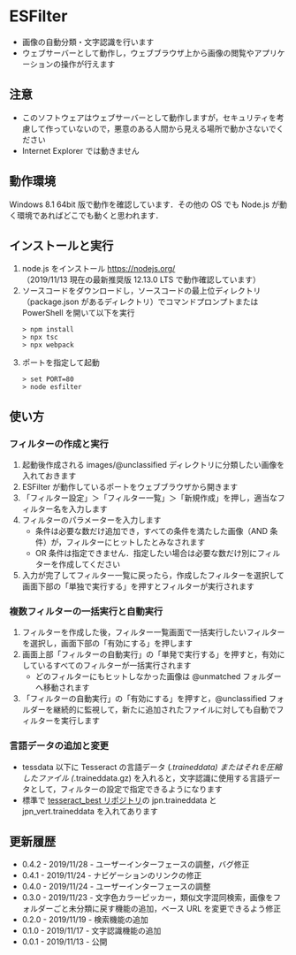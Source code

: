 # ESFilter

- 画像の自動分類・文字認識を行います
- ウェブサーバーとして動作し，ウェブブラウザ上から画像の閲覧やアプリケーションの操作が行えます

## 注意

- このソフトウェアはウェブサーバーとして動作しますが，セキュリティを考慮して作っていないので，悪意のある人間から見える場所で動かさないでください
- Internet Explorer では動きません

## 動作環境

Windows 8.1 64bit 版で動作を確認しています．その他の OS でも Node.js が動く環境であればどこでも動くと思われます．

## インストールと実行

1. node.js をインストール https://nodejs.org/  
（2019/11/13 現在の最新推奨版 12.13.0 LTS で動作確認しています）
1. ソースコードをダウンロードし，ソースコードの最上位ディレクトリ（package.json があるディレクトリ）でコマンドプロンプトまたは PowerShell を開いて以下を実行
    ```
    > npm install
    > npx tsc
    > npx webpack
    ```
1. ポートを指定して起動
    ```
    > set PORT=80
    > node esfilter
    ```

## 使い方

### フィルターの作成と実行

1. 起動後作成される images/@unclassified ディレクトリに分類したい画像を入れておきます
1. ESFilter が動作しているポートをウェブブラウザから開きます
1. 「フィルター設定」＞「フィルター一覧」＞「新規作成」を押し，適当なフィルター名を入力します
1. フィルターのパラメーターを入力します
    - 条件は必要な数だけ追加でき，すべての条件を満たした画像（AND 条件）が，フィルターにヒットしたとみなされます
    - OR 条件は指定できません．指定したい場合は必要な数だけ別にフィルターを作成してください
1. 入力が完了してフィルター一覧に戻ったら，作成したフィルターを選択して画面下部の「単独で実行する」を押すとフィルターが実行されます

### 複数フィルターの一括実行と自動実行

1. フィルターを作成した後，フィルター一覧画面で一括実行したいフィルターを選択し，画面下部の「有効にする」を押します
1. 画面上部「フィルターの自動実行」の「単発で実行する」を押すと，有効にしているすべてのフィルターが一括実行されます
    - どのフィルターにもヒットしなかった画像は @unmatched フォルダーへ移動されます
1. 「フィルターの自動実行」の「有効にする」を押すと，@unclassified フォルダーを継続的に監視して，新たに追加されたファイルに対しても自動でフィルターを実行します

### 言語データの追加と変更

* tessdata 以下に Tesseract の言語データ (*.traineddata) またはそれを圧縮したファイル (*.traineddata.gz) を入れると，文字認識に使用する言語データとして，フィルターの設定で指定できるようになります
* 標準で [tesseract_best リポジトリ](https://github.com/tesseract-ocr/tessdata_best)の jpn.traineddata と jpn_vert.traineddata を入れてあります

## 更新履歴

- 0.4.2 - 2019/11/28 - ユーザーインターフェースの調整，バグ修正
- 0.4.1 - 2019/11/24 - ナビゲーションのリンクの修正
- 0.4.0 - 2019/11/24 - ユーザーインターフェースの調整
- 0.3.0 - 2019/11/23 - 文字色カラーピッカー，類似文字混同検索，画像をフォルダーごと未分類に戻す機能の追加，ベース URL を変更できるよう修正
- 0.2.0 - 2019/11/19 - 検索機能の追加
- 0.1.0 - 2019/11/17 - 文字認識機能の追加
- 0.0.1 - 2019/11/13 - 公開

